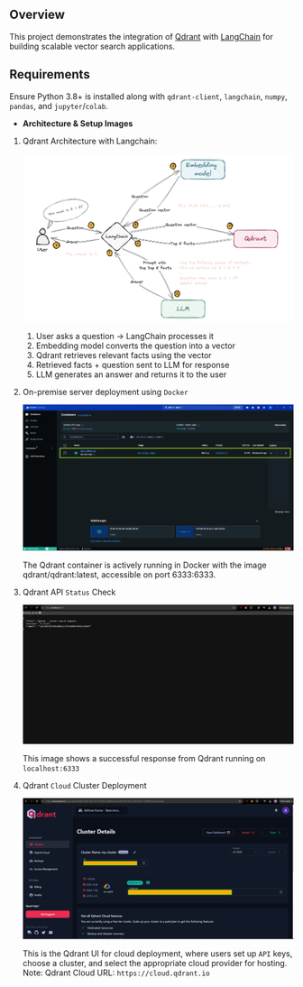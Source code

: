 ## Overview
This project demonstrates the integration of [Qdrant](https://qdrant.tech/) with [LangChain](https://python.langchain.com/) for building scalable vector search applications. 

## Requirements
Ensure Python 3.8+ is installed along with `qdrant-client`, `langchain`, `numpy`, `pandas`, and `jupyter`/`colab`.

- **Architecture & Setup Images**

1. Qdrant Architecture with Langchain:
   
   ![Image1](https://github.com/Abhinavcode13/qdrant_langchain/blob/main/Images/qdrant.png)

    1. User asks a question → LangChain processes it  
    2. Embedding model converts the question into a vector  
    3. Qdrant retrieves relevant facts using the vector  
    4. Retrieved facts + question sent to LLM for response  
    5. LLM generates an answer and returns it to the user

2. On-premise server deployment using `Docker`

   ![Image2](https://github.com/Abhinavcode13/qdrant_langchain/blob/main/Images/qdrant-3.png)
   
    The Qdrant container is actively running in Docker with the image qdrant/qdrant:latest, accessible on port 6333:6333.

3. Qdrant API `Status` Check

   ![Image3](https://github.com/Abhinavcode13/qdrant_langchain/blob/main/Images/qdrant-4.png)

   This image shows a successful response from Qdrant running on `localhost:6333`

5. Qdrant `Cloud` Cluster Deployment 
   
   ![Image4](https://github.com/Abhinavcode13/qdrant_langchain/blob/main/Images/qdrant-5-cloud.png)

   This is the Qdrant UI for cloud deployment, where users set up `API` keys, choose a cluster, and select the appropriate cloud provider for hosting.
   Note: Qdrant Cloud URL: `https://cloud.qdrant.io`
   
